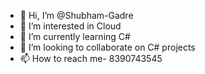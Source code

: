 - 👋 Hi, I’m @Shubham-Gadre
- 👀 I’m interested in Cloud
- 🌱 I’m currently learning C#
- 💞️ I’m looking to collaborate on C# projects
- 📫 How to reach me- 8390743545

<!---
Shubham-Gadre/Shubham-Gadre is a ✨ special ✨ repository because its `README.md` (this file) appears on your GitHub profile.
You can click the Preview link to take a look at your changes.
--->
